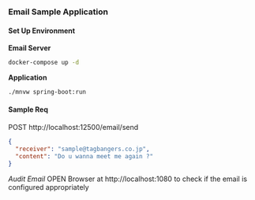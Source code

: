 ### Email Sample Application

#### Set Up Environment
**Email Server**
```bash
docker-compose up -d
```

**Application**
```bash
./mnvw spring-boot:run
```

#### Sample Req
POST http://localhost:12500/email/send
```json
{
  "receiver": "sample@tagbangers.co.jp",
  "content": "Do u wanna meet me again ?"
}
```

*Audit Email*
OPEN Browser at http://localhost:1080
to check if the email is configured appropriately